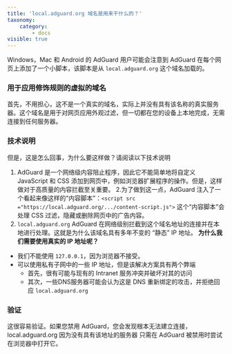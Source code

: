 ```yaml
---
title: 'local.adguard.org 域名是用来干什么的？'
taxonomy:
    category:
        - docs
visible: true
---
```


Windows，Mac 和 Android 的 AdGuard 用户可能会注意到 AdGuard 在每个网页上添加了一个小脚本，该脚本是从 `local.adguard.org` 这个域名加载的。

### 用于应用修饰规则的虚拟的域名

首先，不用担心，这不是一个真实的域名，实际上并没有具有该名称的真实服务器。这个域名是用于对网页应用外观过滤，但一切都在您的设备上本地完成，无需连接到任何服务器。

### 技术说明

但是，这是怎么回事，为什么要这样做？请阅读以下技术说明
1. AdGuard 是一个网络级内容阻止程序，因此它不能简单地将自定义 JavaScript 和 CSS 添加到网页中，例如浏览器扩展程序的操作。但是，这样做对于高质量的内容拦截至关重要。
2.为了做到这一点，AdGuard 注入了一个看起来像这样的“内容脚本”：`<script src ="https://local.adguard.org/.../content-script.js">` 这个“内容脚本”会处理 CSS 过滤，隐藏或删除网页中的广告内容。
3. `local.adguard.org` AdGuard 在网络级别拦截到这个域名地址的连接并在本地进行处理。这就是为什么该域名具有多年不变的 “静态” IP 地址。
**为什么我们需要使用真实的 IP 地址呢？**

* 我们不能使用 `127.0.0.1`，因为浏览器不接受。
* 可以使用私有子网中的一些 IP 地址，但是该解决方案具有两个弊端
    * 首先，很有可能与现有的 Intranet 服务冲突并破坏对其的访问
    * 其次，一些DNS服务器可能会认为这是 DNS 重新绑定的攻击，并拒绝回应 `local.adguard.org`

### 验证

这很容易验证。如果您禁用 AdGuard，您会发现根本无法建立连接，local.adguard.org 因为没有具有该地址的服务器 只需在 AdGuard 被禁用时尝试在浏览器中打开它。
